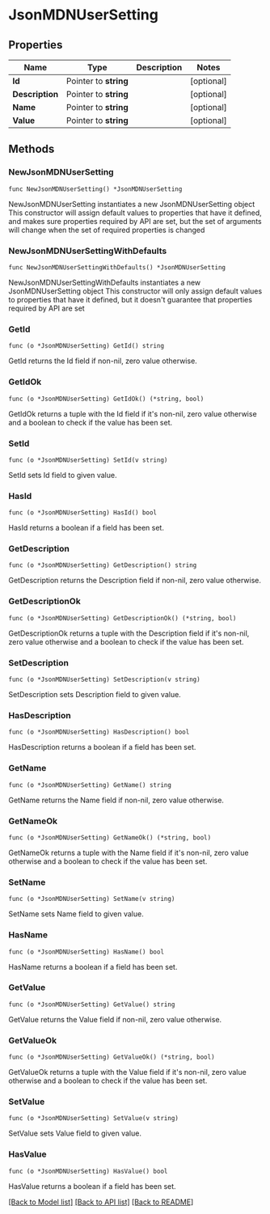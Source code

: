 # JsonMDNUserSetting

## Properties

Name | Type | Description | Notes
------------ | ------------- | ------------- | -------------
**Id** | Pointer to **string** |  | [optional] 
**Description** | Pointer to **string** |  | [optional] 
**Name** | Pointer to **string** |  | [optional] 
**Value** | Pointer to **string** |  | [optional] 

## Methods

### NewJsonMDNUserSetting

`func NewJsonMDNUserSetting() *JsonMDNUserSetting`

NewJsonMDNUserSetting instantiates a new JsonMDNUserSetting object
This constructor will assign default values to properties that have it defined,
and makes sure properties required by API are set, but the set of arguments
will change when the set of required properties is changed

### NewJsonMDNUserSettingWithDefaults

`func NewJsonMDNUserSettingWithDefaults() *JsonMDNUserSetting`

NewJsonMDNUserSettingWithDefaults instantiates a new JsonMDNUserSetting object
This constructor will only assign default values to properties that have it defined,
but it doesn't guarantee that properties required by API are set

### GetId

`func (o *JsonMDNUserSetting) GetId() string`

GetId returns the Id field if non-nil, zero value otherwise.

### GetIdOk

`func (o *JsonMDNUserSetting) GetIdOk() (*string, bool)`

GetIdOk returns a tuple with the Id field if it's non-nil, zero value otherwise
and a boolean to check if the value has been set.

### SetId

`func (o *JsonMDNUserSetting) SetId(v string)`

SetId sets Id field to given value.

### HasId

`func (o *JsonMDNUserSetting) HasId() bool`

HasId returns a boolean if a field has been set.

### GetDescription

`func (o *JsonMDNUserSetting) GetDescription() string`

GetDescription returns the Description field if non-nil, zero value otherwise.

### GetDescriptionOk

`func (o *JsonMDNUserSetting) GetDescriptionOk() (*string, bool)`

GetDescriptionOk returns a tuple with the Description field if it's non-nil, zero value otherwise
and a boolean to check if the value has been set.

### SetDescription

`func (o *JsonMDNUserSetting) SetDescription(v string)`

SetDescription sets Description field to given value.

### HasDescription

`func (o *JsonMDNUserSetting) HasDescription() bool`

HasDescription returns a boolean if a field has been set.

### GetName

`func (o *JsonMDNUserSetting) GetName() string`

GetName returns the Name field if non-nil, zero value otherwise.

### GetNameOk

`func (o *JsonMDNUserSetting) GetNameOk() (*string, bool)`

GetNameOk returns a tuple with the Name field if it's non-nil, zero value otherwise
and a boolean to check if the value has been set.

### SetName

`func (o *JsonMDNUserSetting) SetName(v string)`

SetName sets Name field to given value.

### HasName

`func (o *JsonMDNUserSetting) HasName() bool`

HasName returns a boolean if a field has been set.

### GetValue

`func (o *JsonMDNUserSetting) GetValue() string`

GetValue returns the Value field if non-nil, zero value otherwise.

### GetValueOk

`func (o *JsonMDNUserSetting) GetValueOk() (*string, bool)`

GetValueOk returns a tuple with the Value field if it's non-nil, zero value otherwise
and a boolean to check if the value has been set.

### SetValue

`func (o *JsonMDNUserSetting) SetValue(v string)`

SetValue sets Value field to given value.

### HasValue

`func (o *JsonMDNUserSetting) HasValue() bool`

HasValue returns a boolean if a field has been set.


[[Back to Model list]](../README.md#documentation-for-models) [[Back to API list]](../README.md#documentation-for-api-endpoints) [[Back to README]](../README.md)


